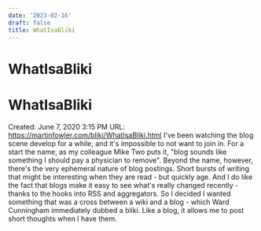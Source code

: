 ```yaml
---
date: '2023-02-16'
draft: false
title: WhatIsaBliki
---
```


# WhatIsaBliki

# WhatIsaBliki
Created: June 7, 2020 3:15 PM
URL: https://martinfowler.com/bliki/WhatIsaBliki.html
I've been watching the blog scene develop for a while, and it's impossible to not want to join in.
For a start the name, as my colleague Mike Two puts it, "blog sounds like something I should pay a physician to remove".
Beyond the name, however, there's the very ephemeral nature of blog postings.
Short bursts of writing that might be interesting when they are read - but quickly age.
And I do like the fact that blogs make it easy to see what's really changed recently - thanks to the hooks into RSS and aggregators.
So I decided I wanted something that was a cross between a wiki and a blog - which Ward Cunningham immediately dubbed a bliki.
Like a blog, it allows me to post short thoughts when I have them.
